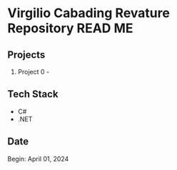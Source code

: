 # Virgilio Cabading Revature Repository READ ME

## Projects

1. Project 0 - 

## Tech Stack

- C#
- .NET

## Date

Begin: April 01, 2024